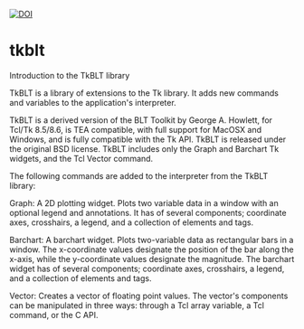 [![DOI](https://zenodo.org/badge/DOI/10.5281/zenodo.1041783.svg)](https://doi.org/10.5281/zenodo.1041783)
# tkblt
Introduction to the TkBLT library

TkBLT is a library of extensions to the Tk library. It adds new
commands and variables to the application's interpreter.

TkBLT is a derived version of the BLT Toolkit by George A. Howlett,
for Tcl/Tk 8.5/8.6, is TEA compatible, with full support for MacOSX and
Windows, and is fully compatible with the Tk API. TkBLT is released
under the original BSD license. TkBLT includes only the Graph and
Barchart Tk widgets, and the Tcl Vector command.

The following commands are added to the interpreter from the TkBLT library:

Graph: A 2D plotting widget. Plots two variable data in a window with an optional 
legend and annotations. It has of several components; coordinate axes, 
crosshairs, a legend, and a collection of elements and tags.

Barchart: A barchart widget. Plots two-variable data as rectangular bars in a 
window. The x-coordinate values designate the position of the bar along 
the x-axis, while the y-coordinate values designate the magnitude.
The barchart widget has of several components; coordinate axes, 
crosshairs, a legend, and a collection of elements and tags.

Vector: Creates a vector of floating point values. The vector's components
can be manipulated in three ways: through a Tcl array variable, a Tcl
command, or the C API.

